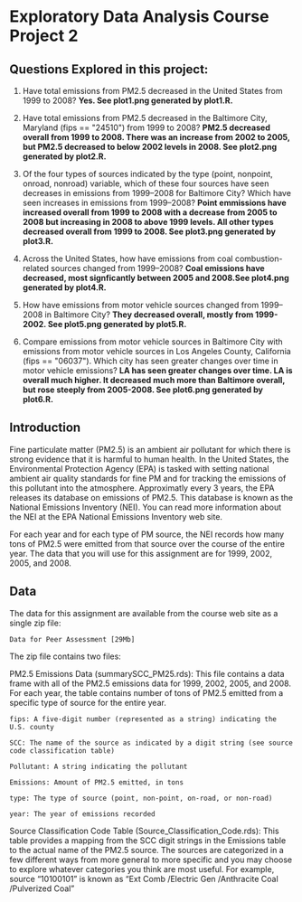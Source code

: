 # Exploratory Data Analysis Course Project 2

## Questions Explored in this project:

1. Have total emissions from PM2.5 decreased in the United States from 1999 to 2008? **Yes. See plot1.png generated by plot1.R.**

2. Have total emissions from PM2.5 decreased in the Baltimore City, Maryland (fips == "24510") from 1999 to 2008? **PM2.5 decreased overall from 1999 to 2008. There was an increase from 2002 to 2005, but PM2.5 decreased to below 2002 levels in 2008. See plot2.png generated by plot2.R.**

3. Of the four types of sources indicated by the type (point, nonpoint, onroad, nonroad) variable, which of these four sources have seen decreases in emissions from 1999–2008 for Baltimore City? Which have seen increases in emissions from 1999–2008? **Point emmissions have increased overall from 1999 to 2008 with a decrease from 2005 to 2008 but increasing in 2008 to above 1999 levels. All other types decreased overall from 1999 to 2008. See plot3.png generated by plot3.R.**

4. Across the United States, how have emissions from coal combustion-related sources changed from 1999–2008? **Coal emissions have decreased, most signficantly between 2005 and 2008.See plot4.png generated by plot4.R.**

5. How have emissions from motor vehicle sources changed from 1999–2008 in Baltimore City? **They decreased overall, mostly from 1999-2002. See plot5.png generated by plot5.R.**

6. Compare emissions from motor vehicle sources in Baltimore City with emissions from motor vehicle sources in Los Angeles County, California (fips == "06037"). Which city has seen greater changes over time in motor vehicle emissions? **LA has seen greater changes over time. LA is overall much higher. It decreased much more than Baltimore overall, but rose steeply from 2005-2008. See plot6.png generated by plot6.R.**

## Introduction

Fine particulate matter (PM2.5) is an ambient air pollutant for which there is strong evidence that it is harmful to human health. In the United States, the Environmental Protection Agency (EPA) is tasked with setting national ambient air quality standards for fine PM and for tracking the emissions of this pollutant into the atmosphere. Approximatly every 3 years, the EPA releases its database on emissions of PM2.5. This database is known as the National Emissions Inventory (NEI). You can read more information about the NEI at the EPA National Emissions Inventory web site.

For each year and for each type of PM source, the NEI records how many tons of PM2.5 were emitted from that source over the course of the entire year. The data that you will use for this assignment are for 1999, 2002, 2005, and 2008.

## Data

The data for this assignment are available from the course web site as a single zip file:

    Data for Peer Assessment [29Mb]

The zip file contains two files:

PM2.5 Emissions Data (summarySCC_PM25.rds): This file contains a data frame with all of the PM2.5 emissions data for 1999, 2002, 2005, and 2008. For each year, the table contains number of tons of PM2.5 emitted from a specific type of source for the entire year.

    fips: A five-digit number (represented as a string) indicating the U.S. county

    SCC: The name of the source as indicated by a digit string (see source code classification table)

    Pollutant: A string indicating the pollutant

    Emissions: Amount of PM2.5 emitted, in tons

    type: The type of source (point, non-point, on-road, or non-road)

    year: The year of emissions recorded

Source Classification Code Table (Source_Classification_Code.rds): This table provides a mapping from the SCC digit strings in the Emissions table to the actual name of the PM2.5 source. The sources are categorized in a few different ways from more general to more specific and you may choose to explore whatever categories you think are most useful. For example, source “10100101” is known as “Ext Comb /Electric Gen /Anthracite Coal /Pulverized Coal”
